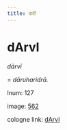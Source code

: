 ```yaml
---
title: दार्वी
---
```


# dArvI

<i>dārvī</i>  <div n="lb" />= <i>dāruharidrā.</i>

lnum: 127

image: [562](https://www.sanskrit-lexicon.uni-koeln.de/scans/csl-apidev/servepdf.php?dict=snp&page=562)

cologne link: [dArvI](https://sanskrit-lexicon.uni-koeln.de/scans/csl-apidev/getword.php?dict=snp&key=dArvI)

